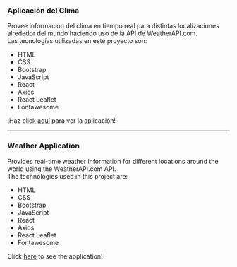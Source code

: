 <h3>Aplicación del Clima</h3>

Provee información del clima en tiempo real para distintas localizaciones alrededor del mundo haciendo uso de la API de WeatherAPI.com.<br> 
Las tecnologías utilizadas en este proyecto son:

<ul>
  <li>HTML</li>
  <li>CSS</li>
  <li>Bootstrap</li>
  <li>JavaScript</li>
  <li>React</li>
  <li>Axios</li>
  <li>React Leaflet</li>
  <li>Fontawesome</li>
</ul>
  
¡Haz click [aquí](https://pabloyamakata.github.io/weather-app/) para ver la aplicación!

---

<h3>Weather Application</h3>

Provides real-time weather information for different locations around the world using the WeatherAPI.com API.<br>
The technologies used in this project are:

<ul>
  <li>HTML</li>
  <li>CSS</li>
  <li>Bootstrap</li>
  <li>JavaScript</li>
  <li>React</li>
  <li>Axios</li>
  <li>React Leaflet</li>
  <li>Fontawesome</li>
</ul>

Click [here](https://pabloyamakata.github.io/weather-app/) to see the application!
